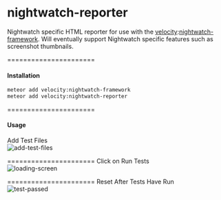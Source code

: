 nightwatch-reporter
======================

Nightwatch specific HTML reporter for use with the [velocity](http://velocity.meteor.com):[nightwatch-framework](https://github.com/meteor-velocity/nightwatch-framework).  Will eventually support Nightwatch specific features such as screenshot thumbnails.

======================
#### Installation

````sh
meteor add velocity:nightwatch-framework
meteor add velocity:nightwatch-reporter
````

======================
#### Usage
 
Add Test Files  
![add-test-files](https://raw.githubusercontent.com/meteor-velocity/nightwatch-reporter/master/screenshots/add-test-files.jpg)

======================
Click on Run Tests  
![loading-screen](https://raw.githubusercontent.com/meteor-velocity/nightwatch-reporter/master/screenshots/loading-screen.jpg)

======================
Reset After Tests Have Run  
![test-passed](https://raw.githubusercontent.com/meteor-velocity/nightwatch-reporter/master/screenshots/tests-passed.png)
